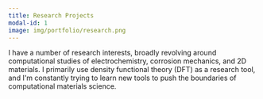 ```yaml
---
title: Research Projects
modal-id: 1
image: img/portfolio/research.png
---
```

I have a number of research interests, broadly revolving around computational studies of electrochemistry, corrosion mechanics, and 2D materials. I primarily use density functional theory (DFT) as a research tool, and I'm constantly trying to learn new tools to push the boundaries of computational materials science.